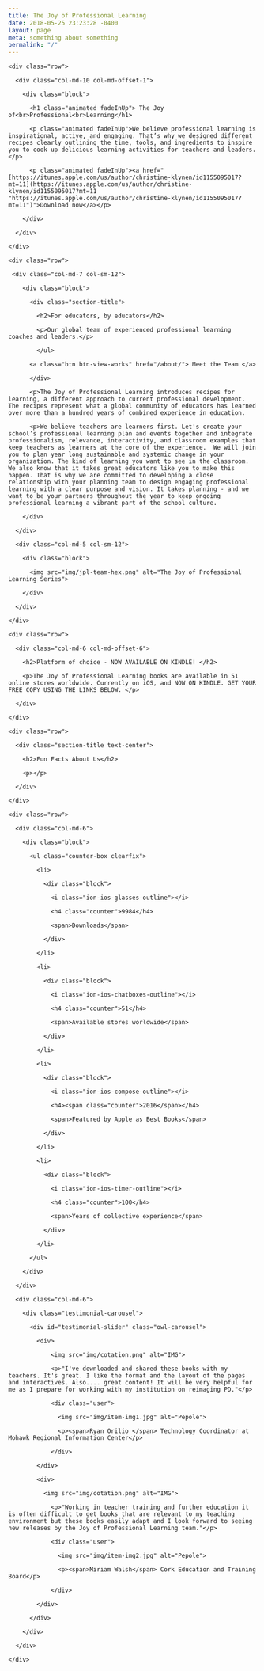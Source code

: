 ```yaml
---
title: The Joy of Professional Learning
date: 2018-05-25 23:23:28 -0400
layout: page
meta: something about something
permalink: "/"
---
```

<!-- Slider Start -->

<section id="slider">

  <div class="container">

    <div class="row">

      <div class="col-md-10 col-md-offset-1">

        <div class="block">

          <h1 class="animated fadeInUp"> The Joy of<br>Professional<br>Learning</h1>

          <p class="animated fadeInUp">We believe professional learning is inspirational, active, and engaging. That’s why we designed different recipes clearly outlining the time, tools, and ingredients to inspire you to cook up delicious learning activities for teachers and leaders.</p>

          <p class="animated fadeInUp"><a href="[https://itunes.apple.com/us/author/christine-klynen/id1155095017?mt=11](https://itunes.apple.com/us/author/christine-klynen/id1155095017?mt=11 "https://itunes.apple.com/us/author/christine-klynen/id1155095017?mt=11")">Download now</a></p>

        </div>

      </div>

    </div>

  </div>

</section>

<!-- Wrapper Start -->

<section id="intro">

  <div class="container">

    <div class="row">

     <div class="col-md-7 col-sm-12">

        <div class="block">

          <div class="section-title">

            <h2>For educators, by educators</h2>

            <p>Our global team of experienced professional learning coaches and leaders.</p>

            </ul>

          <a class="btn btn-view-works" href="/about/"> Meet the Team </a>

          </div>

          <p>The Joy of Professional Learning introduces recipes for learning, a different approach to current professional development. The recipes represent what a global community of educators has learned over more than a hundred years of combined experience in education.

          <p>We believe teachers are learners first. Let's create your school’s professional learning plan and events together and integrate professionalism, relevance, interactivity, and classroom examples that keep teachers as learners at the core of the experience.  We will join you to plan year long sustainable and systemic change in your organization. The kind of learning you want to see in the classroom. We also know that it takes great educators like you to make this happen. That is why we are committed to developing a close relationship with your planning team to design engaging professional learning with a clear purpose and vision. It takes planning - and we want to be your partners throughout the year to keep ongoing professional learning a vibrant part of the school culture.

        </div>

      </div>

      <div class="col-md-5 col-sm-12">

        <div class="block">

          <img src="img/jpl-team-hex.png" alt="The Joy of Professional Learning Series">

        </div>

      </div>

    </div>

  </div>

</section>

<!-- Feature Start -->

<section id="feature">

  <div class="container">

    <div class="row">

      <div class="col-md-6 col-md-offset-6">

        <h2>Platform of choice - NOW AVAILABLE ON KINDLE! </h2>

        <p>The Joy of Professional Learning books are available in 51 online stores worldwide. Currently on iOS, and NOW ON KINDLE. GET YOUR FREE COPY USING THE LINKS BELOW. </p>

      </div>

    </div>

  </div>

</section>

<!-- Content Start -->

<section id="testimonial">

  <div class="container">

    <div class="row">

      <div class="section-title text-center">

        <h2>Fun Facts About Us</h2>

        <p></p>

      </div>

    </div>

    <div class="row">

      <div class="col-md-6">

        <div class="block">

          <ul class="counter-box clearfix">

            <li>

              <div class="block">

                <i class="ion-ios-glasses-outline"></i>

                <h4 class="counter">9984</h4>

                <span>Downloads</span>

              </div>

            </li>

            <li>

              <div class="block">

                <i class="ion-ios-chatboxes-outline"></i>

                <h4 class="counter">51</h4>

                <span>Available stores worldwide</span>

              </div>

            </li>

            <li>

              <div class="block">

                <i class="ion-ios-compose-outline"></i>

                <h4><span class="counter">2016</span></h4>

                <span>Featured by Apple as Best Books</span>

              </div>

            </li>

            <li>

              <div class="block">

                <i class="ion-ios-timer-outline"></i>

                <h4 class="counter">100</h4>

                <span>Years of collective experience</span>

              </div>

            </li>

          </ul>

        </div>

      </div>

      <div class="col-md-6">

        <div class="testimonial-carousel">

          <div id="testimonial-slider" class="owl-carousel">

            <div>

                <img src="img/cotation.png" alt="IMG">

                <p>"I've downloaded and shared these books with my teachers. It's great. I like the format and the layout of the pages and interactives. Also.... great content! It will be very helpful for me as I prepare for working with my institution on reimaging PD."</p>

                <div class="user">

                  <img src="img/item-img1.jpg" alt="Pepole">

                  <p><span>Ryan Orilio </span> Technology Coordinator at Mohawk Regional Information Center</p>

                </div>

            </div>

            <div>

              <img src="img/cotation.png" alt="IMG">

                <p>"Working in teacher training and further education it is often difficult to get books that are relevant to my teaching environment but these books easily adapt and I look forward to seeing new releases by the Joy of Professional Learning team."</p>

                <div class="user">

                  <img src="img/item-img2.jpg" alt="Pepole">

                  <p><span>Miriam Walsh</span> Cork Education and Training Board</p>

                </div>

            </div>

          </div>

        </div>

      </div>

    </div>

  </div>

</section>